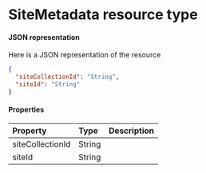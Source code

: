 # SiteMetadata resource type



#### JSON representation

Here is a JSON representation of the resource

```json
{
  "siteCollectionId": "String",
  "siteId": "String"
}

```
#### Properties
| Property	   | Type	|Description|
|:---------------|:--------|:----------|
|siteCollectionId|String||
|siteId|String||
